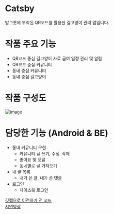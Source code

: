 # Catsby
밥그릇에 부착된 QR코드를 활용한 길고양이 관리 앱입니다.  

# 작품 주요 기능
* QR코드 중심 길고양이 사료 급여 일정 관리 및 알림
* QR코드 중심 커뮤니티
* 동네 중심 커뮤니티
* 동네 중심 길고양이 

# 작품 구성도
![image](https://user-images.githubusercontent.com/76156034/147042503-a1b86259-65cd-4d29-93cb-86d3e1bab3e4.png)  

# 담당한 기능 (Android & BE)
* 동네 커뮤니티 구현
    - 커뮤니티 글 쓰기, 수정, 삭제
    - 좋아요 및 댓글
    - 동네별로 글 가져오기
* 내 글 목록
    - 내가 쓴 글, 내가 쓴 댓글
* 로그인
    - 페이스북 로그인  

[깃랩으로 이전하기 전 코드](https://github.com/yeonii98/Catsby)  
[시연영상](https://www.youtube.com/watch?v=3GZyOLwDVIA)
